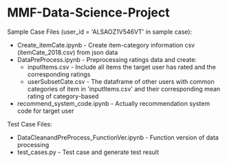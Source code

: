 # MMF-Data-Science-Project


<p>Sample Case Files (user_id = 'ALSAOZ1V546VT' in sample case):</p>

<ul>
<li>Create_itemCate.ipynb - Create item-category information csv (itemCate_2018.csv) from json data</li>
<li>DataPreProcess.ipynb - Preprocessing ratings data and create:
                         <ul>
                         <li>inputItems.csv - Include all items the target user has rated and the corresponding ratings</li>
                         <li> userSubsetCate.csv - The dataframe of other users with common categories of item in 'inputItems.csv' and their corresponding mean rating of category-based</li>
                         </ul></li>
<li>recommend_system_code.ipynb - Actually recommendation system code for target user</li>
</ul>

<p>Test Case Files:</p>
<ul>
<li>DataCleanandPreProcess_FunctionVer.ipynb - Function version of data processing</li>

<li>test_cases.py - Test case and generate test result</li>
